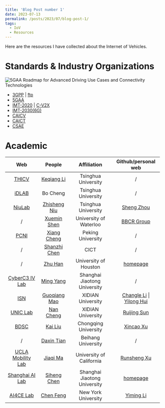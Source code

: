```yaml
---
title: 'Blog Post number 1'
date: 2023-07-13
permalink: /posts/2023/07/blog-post-1/
tags:
  - IoV
  - Resources
---
```


Here are the resources I have collected about the Internet of Vehicles.

Standards & Industry Organizations
======
![5GAA Roadmap for Advanced Driving Use Cases and Connectivity Technologies](https://5gaa.org/content/uploads/2023/01/roadmap.png.webp)

* [3GPP](https://www.3gpp.org/) &#124; [ftp](https://www.3gpp.org/ftp/)
* [5GAA](https://5gaa.org/)
* [IMT-2020](https://www.imt2020.org.cn/) &#124; [C-V2X](http://v2x.caict.ac.cn/index.html)
* [IMT-2030(6G)](https://www.imt2030.org.cn/)
* [CAICV](http://www.caicv.org.cn/index.php/index)
* [CAICT](http://www.caict.ac.cn/)
* [CSAE](https://zhishi.sae-china.org/)

Academic
======

| Web | People | Affiliation | Github/personal web |
| :---: | :---: | :---: | :---: |
| [THICV](https://www.labxing.com/thicv) | [Keqiang Li](https://scholar.google.com/citations?hl=en&user=x58fnLQAAAAJ&view_op=list_works&sortby=pubdate) | Tsinghua University | / |
| [iDLAB](http://www.idlab-tsinghua.com/thulab/labweb/index.html) | Bo Cheng | Tsinghua University | / |
| [NiuLab](http://network.ee.tsinghua.edu.cn/niulab/)      | [Zhisheng Niu](https://scholar.google.com/citations?hl=en&user=gnxgnwQAAAAJ&view_op=list_works&sortby=pubdate) | Tsinghua University       | [Sheng Zhou](http://network.ee.tsinghua.edu.cn/shengzhou/index.html)   |
| /   | [Xuemin Shen](https://scholar.google.com.hk/citations?hl=en&user=Bjl3GwoAAAAJ&view_op=list_works&sortby=pubdate) | University of Waterloo | [BBCR Group](https://uwaterloo.ca/broadband-communications-research-lab/) |
| [PCNI](http://pcni.pku.edu.cn/cn/homepage.html) | [Xiang Cheng](https://scholar.google.com.hk/citations?hl=en&user=RSLHBzgAAAAJ&view_op=list_works&sortby=pubdate) | Peking University | / |
| / | [Shanzhi Chen](https://scholar.google.com.hk/citations?hl=en&user=6j02EGoAAAAJ&view_op=list_works&sortby=pubdate) | CICT | / |
| / | [Zhu Han](https://scholar.google.com.hk/citations?hl=en&user=ty7wIXoAAAAJ&view_op=list_works&sortby=pubdate) | University of Houston | [homepage](http://www2.egr.uh.edu/~zhan2/) |
| [CyberC3 IV Lab](https://cyberc3.sjtu.edu.cn/index.htm) | [Ming Yang](https://scholar.google.com/citations?hl=en&user=0TCYA3YAAAAJ&view_op=list_works&sortby=pubdate) | Shanghai Jiaotong University | / |
| [ISN](https://isn.xidian.edu.cn/index.htm) | [Guoqiang Mao](https://scholar.google.com/citations?hl=en&user=v98il94AAAAJ&view_op=list_works&sortby=pubdate) | XIDIAN University | [Changle Li](https://scholar.google.com/citations?user=rTlcIV8AAAAJ&hl=en&oi=ao) &#124; [Yilong Hui](https://scholar.google.com/citations?hl=en&user=q0U7esoAAAAJ&view_op=list_works&sortby=pubdate) |
| [UNIC Lab](https://www.unicxidian.org/tour/) | [Nan Cheng](https://scholar.google.com/citations?hl=en&user=Cxm51twAAAAJ&view_op=list_works&sortby=pubdate) | XIDIAN University | [Ruijing Sun](https://scholar.google.com/citations?hl=en&user=R43nWm4AAAAJ&view_op=list_works&sortby=pubdate) |
| [BDSC](http://www.bdsc.site/) | [Kai Liu](https://scholar.google.com/citations?hl=en&user=6YkCbT8AAAAJ&view_op=list_works&sortby=pubdate) | Chongqing University | [Xincao Xu](https://www.neardws.com/) |
| / | [Daxin Tian](https://scholar.google.com/citations?hl=en&user=Dz3E33gAAAAJ&view_op=list_works&sortby=pubdate) | Beihang University | / |
| [UCLA Mobility Lab](https://mobility-lab.seas.ucla.edu/about/) | [Jiaqi Ma](https://scholar.google.com/citations?hl=en&user=S3cQz1AAAAAJ&view_op=list_works&sortby=pubdate) | University of California | [Runsheng Xu](https://github.com/DerrickXuNu) |
| [Shanghai AI Lab](https://www.shlab.org.cn/aboutus) | [Siheng Chen](https://scholar.google.com/citations?user=W_Q33RMAAAAJ&hl=en&oi=ao) | Shanghai Jiaotong University | [homepage](https://siheng-chen.github.io/) |
| [AI4CE Lab](https://ai4ce.github.io/) | [Chen Feng](https://scholar.google.com/citations?user=YeG8ZM0AAAAJ&hl=en&oi=ao) | New York University | [Yiming Li](https://roboticsyimingli.github.io/) |
